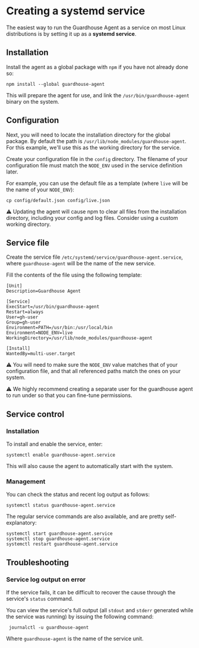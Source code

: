 # Creating a systemd service

The easiest way to run the Guardhouse Agent as a service on most Linux distributions is by setting it up as a **systemd service**.

## Installation

Install the agent as a global package with `npm` if you have not already done so:

    npm install --global guardhouse-agent
    
This will prepare the agent for use, and link the `/usr/bin/guardhouse-agent` binary on the system.

## Configuration

Next, you will need to locate the installation directory for the global package. By default the path is `/usr/lib/node_modules/guardhouse-agent`. For this example, we'll use this as the working directory for the service.

Create your configuration file in the `config` directory. The filename of your configuration file must match the `NODE_ENV` used in the service definition later.

For example, you can use the default file as a template (where `live` will be the name of your `NODE_ENV`):

    cp config/default.json config/live.json
    
⚠️ Updating the agent will cause npm to clear all files from the installation directory, including your config and log files. Consider using a custom working directory.   
    
## Service file

Create the service file `/etc/systemd/service/guardhouse-agent.service`, where `guardhouse-agent` will be the name of the new service.

Fill the contents of the file using the following template:

    [Unit]
    Description=Guardhouse Agent
    
    [Service]
    ExecStart=/usr/bin/guardhouse-agent
    Restart=always
    User=gh-user
    Group=gh-user
    Environment=PATH=/usr/bin:/usr/local/bin
    Environment=NODE_ENV=live
    WorkingDirectory=/usr/lib/node_modules/guardhouse-agent
    
    [Install]
    WantedBy=multi-user.target
    
⚠️ You will need to make sure the `NODE_ENV` value matches that of your configuration file, and that all referenced paths match the ones on your system.

⚠️ We highly recommend creating a separate user for the guardhouse agent to run under so that you can fine-tune permissions.

## Service control

### Installation

To install and enable the service, enter:

    systemctl enable guardhouse-agent.service
   
This will also cause the agent to automatically start with the system.
    
### Management
    
You can check the status and recent log output as follows:

    systemctl status guardhouse-agent.service
    
The regular service commands are also available, and are pretty self-explanatory:
    
    systemctl start guardhouse-agent.service
    systemctl stop guardhouse-agent.service
    systemctl restart guardhouse-agent.service
    
## Troubleshooting

### Service log output on error

If the service fails, it can be difficult to recover the cause through the service's `status` command.

You can view the service's full output (all `stdout` and `stderr` generated while the service was running) by issuing the following command:

     journalctl -u guardhouse-agent
     
 Where `guardhouse-agent` is the name of the service unit.
